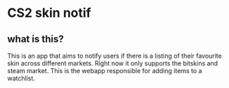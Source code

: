 # CS2 skin notif
## what is this?
This is an app that aims to notify users if there is a listing of their favourite skin across different markets.
Right now it only supports the bitskins and steam market. This is the webapp responsible for adding items to 
a watchlist.

